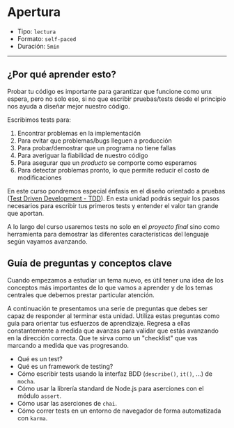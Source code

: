 # Apertura

* Tipo: `lectura`
* Formato: `self-paced`
* Duración: `5min`

***

## ¿Por qué aprender esto?

Probar tu código es importante para garantizar que funcione como unx espera,
pero no solo eso, si no que escribir pruebas/tests desde el principio nos ayuda
a diseñar mejor nuestro código.

Escribimos tests para:

1. Encontrar problemas en la implementación
2. Para evitar que problemas/bugs lleguen a producción
3. Para probar/demostrar que un programa no tiene fallas
4. Para averiguar la fiabilidad de nuestro código
5. Para asegurar que un _producto_ se comporte como esperamos
6. Para detectar problemas pronto, lo que permite reducir el costo de
   modificaciones

En este curso pondremos especial énfasis en el diseño orientado a pruebas ([Test
Driven Development - TDD](https://en.wikipedia.org/wiki/Test-driven_development)).
En esta unidad podrás seguir los pasos necesarios para escribir tus primeros
tests y entender el valor tan grande que aportan.

A lo largo del curso usaremos tests no solo en el _proyecto final_ sino como
herramienta para demostrar las diferentes características del lenguaje según
vayamos avanzando.

## Guía de preguntas y conceptos clave

Cuando empezamos a estudiar un tema nuevo, es útil tener una idea de los
conceptos más importantes de lo que vamos a aprender y de los temas centrales
que debemos prestar particular atención.

A continuación te presentamos una serie de preguntas que debes ser capaz de
responder al terminar esta unidad. Utiliza estas preguntas como guía para
orientar tus esfuerzos de aprendizaje. Regresa a ellas constantemente a medida
que avanzas para validar que estás avanzando en la dirección correcta. Que te
sirva como un "checklist" que vas marcando a medida que vas progresando.

* Qué es un test?
* Qué es un framework de testing?
* Cómo escribir tests usando la interfaz BDD (`describe()`, `it()`, ...) de
  `mocha`.
* Cómo usar la librería standard de Node.js para aserciones con el módulo
  `assert`.
* Cómo usar las aserciones de `chai`.
* Cómo correr tests en un entorno de navegador de forma automatizada con
  `karma`.
